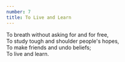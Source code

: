```yaml
---
number: 7
title: To Live and Learn
---
```

To breath without asking for and for free,  
To study tough and shoulder people's hopes,  
To make friends and undo beliefs;  
To live and learn.
